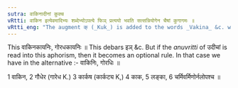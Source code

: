 ```yaml
---
sutra: वाकिनादीनां कुक्च
vRtti: वाकिन इत्येवमादिभ्यः शब्देभ्योऽपत्ये फिञ् प्रत्ययो भवति सत्सन्नियोगेन चैषां कुगागमः ॥
vRtti_eng: "The augment क् (_Kuk_) is added to the words _Vakina_ &c. when the patronymic affix '_phin_' follows."
---
```

This वाकिनकायनिः, गोरधकायनिः ॥ This debars इञ् &c. But if the _anuvritti_ of उदीचां is read into this aphorism, then it becomes an optional rule. In that case we have in the alternative :- वाकिनिः, गोरधिः ॥

1 वाकिन, 2 गौधेर (गारेध K.) 3 कार्कष (कार्कट्य K,) 4 काक, 5 लङ्का, 6 चर्मिवर्मिणोर्नलोपश्च ॥

